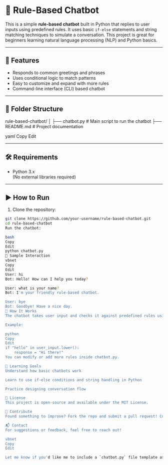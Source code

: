 # 🤖 Rule-Based Chatbot

This is a simple **rule-based chatbot** built in Python that replies to user inputs using predefined rules. It uses basic `if-else` statements and string matching techniques to simulate a conversation. This project is great for beginners learning natural language processing (NLP) and Python basics.

---

## 🚀 Features

- Responds to common greetings and phrases
- Uses conditional logic to match patterns
- Easy to customize and expand with more rules
- Command-line interface (CLI) based chatbot

---

## 📁 Folder Structure

rule-based-chatbot/
│
├── chatbot.py # Main script to run the chatbot
├── README.md # Project documentation

yaml
Copy
Edit

---

## 🛠️ Requirements

- Python 3.x  
(No external libraries required)

---

## ▶️ How to Run

1. Clone the repository:
```bash
git clone https://github.com/your-username/rule-based-chatbot.git
cd rule-based-chatbot
Run the chatbot:

bash
Copy
Edit
python chatbot.py
💬 Sample Interaction
vbnet
Copy
Edit
User: hi
Bot: Hello! How can I help you today?

User: what is your name?
Bot: I'm your friendly rule-based chatbot.

User: bye
Bot: Goodbye! Have a nice day.
🧠 How It Works
The chatbot takes user input and checks it against predefined rules using simple if-elif-else conditions.

Example:

python
Copy
Edit
if "hello" in user_input.lower():
    response = "Hi there!"
You can modify or add more rules inside chatbot.py.

🎯 Learning Goals
Understand how basic chatbots work

Learn to use if-else conditions and string handling in Python

Practice designing conversation flow

📄 License
This project is open-source and available under the MIT License.

🤝 Contribute
Found something to improve? Fork the repo and submit a pull request! Contributions are always welcome.

📬 Contact
For suggestions or feedback, feel free to reach out!

vbnet
Copy
Edit

Let me know if you'd like me to include a `chatbot.py` file template as well.
